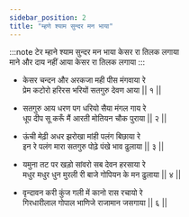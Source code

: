 ```yaml
---
sidebar_position: 2
title: "म्हणे श्याम सुन्दर मन भाया"
---
```


:::note टेर
म्हाने श्याम सुन्दर मन भाया केसर रा तिलक लगाया <br/>
माने और दाय नहीं आया केसर रा तिलक लगाया
:::

- केसर चन्दन और अरकजा मही पीस मंगवाया रे <br/>
  प्रेम कटोरो हरिरस भरियों सतगुरु देवण आया || १ ||

- सतगुरु आय धरण पग धरियो सैया मंगल गाय रे <br/>
  धूप दीप सू करूँ मैं आरती मोतियन चौक पुराया || २ ||

- ऊंची मेढ़ी अधर झरोखा मांही पलंग बिछाया रे <br/>
  इन रे पलंग मारा सतगुरु पोढ़े पंखे भाव ढुलाया || ३ ||

- यमुना तट पर खड़ो सांवरो सब देवन हरसाया रे <br/>
  मधुर मधुर धुन मुरली री बाजे गोपियन के मन ढुलाया || ४ ||

- वृन्दावन करी कुंज गली में कानो रास रचायो रे <br/>
  गिरधारीलाल गोपाल भाणिजे राजामान जसगाया || ६ ||
